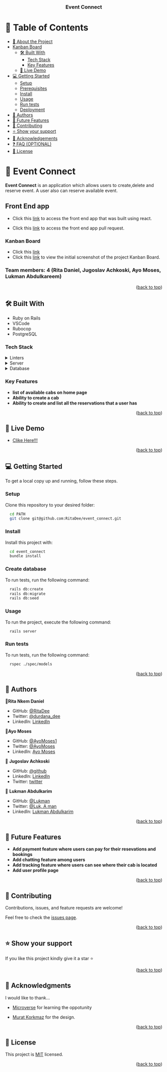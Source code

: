 <a name="readme-top"></a>

<div align="center" font-size="30px">
  <h3><b>Event Connect</b></h3>
</div>

# 📗 Table of Contents

- [📖 About the Project](#about-project)
- [Kanban Board](#kanban-board)
  - [🛠 Built With](#built-with)
    - [Tech Stack](#tech-stack)
    - [Key Features](#key-features)
  - [🚀 Live Demo](#live-demo)
- [💻 Getting Started](#getting-started)
  - [Setup](#setup)
  - [Prerequisites](#prerequisites)
  - [Install](#install)
  - [Usage](#usage)
  - [Run tests](#run-tests)
  - [Deployment](#triangular_flag_on_post-deployment)
- [👥 Authors](#authors)
- [🔭 Future Features](#future-features)
- [🤝 Contributing](#contributing)
- [⭐️ Show your support](#support)
- [🙏 Acknowledgements](#acknowledgements)
- [❓ FAQ (OPTIONAL)](#faq)
- [📝 License](#license)

# 📖 Event Connect

<a name="about-project"></a>

**Event Connect** is an application which allows users to create,delete and reserve event. A user also can reserve available event.

## Front End app <a name="front-end-repo"></a>

- Click this [link](https://github.com/RitaDee/event_connect_client) to access the front end app that was built using react.

- Click this [link](https://github.com/RitaDee/event_connect_client/pull/8) to access the front end app pull request.

### Kanban Board

- Click this [link](https://github.com/users/RitaDee/projects/12)
- Click this [link](<Screenshot (438).png>) to view the initial screenshot of the project Kanban Board.

### Team members: 4 (Rita Daniel, Jugoslav Achkoski, Ayo Moses, Lukman Abdulkareem)

<p align="right">(<a href="#readme-top">back to top</a>)</p>

## 🛠 Built With <a name="built-with"></a>

- Ruby on Rails
- VSCode
- Rubocop
- PostgreSQL

### Tech Stack <a name="tech-stack"></a>

<details>
  <summary>Linters</summary>
  <ul>
  <li>Rubocop</li>
  </ul>
</details>

<details>
  <summary>Server</summary>
  <ul>
  <li>Ruby</li>
  </ul>
</details>

<details>
<summary>Database</summary>
  <ul>
  <li>PostgreSQL</li>
  </ul>
</details>

### Key Features <a name="key-features"></a>

- **list of available cabs on home page**
- **Ability to create a cab**
- **Ability to create and list all the reservations that a user has**

<p align="right">(<a href="#readme-top">back to top</a>)</p>

## 🚀 Live Demo <a name="live-demo"></a>

- [Clike Here!!!](https://event-connect-capstone.web.app/)

<p align="right">(<a href="#readme-top">back to top</a>)</p>

<!-- GETTING STARTED -->

## 💻 Getting Started <a name="getting-started"></a>

To get a local copy up and running, follow these steps.

### Setup

Clone this repository to your desired folder:

```sh
  cd PATH
  git clone git@github.com:RitaDee/event_connect.git
```

### Install

Install this project with:

```sh
  cd event_connect
  bundle install
```

### Create database

To run tests, run the following command:

```sh
  rails db:create
  rails db:migrate
  rails db:seed
```

### Usage

To run the project, execute the following command:

```sh
  rails server
```

### Run tests

To run tests, run the following command:

```sh
  rspec ./spec/models
```

<p align="right">(<a href="#readme-top">back to top</a>)</p>

## 👥 Authors <a name="authors"></a>

👤**Rita Nkem Daniel**

- GitHub: [@RitaDee](https://github.com/RitaDee)
- Twitter: [@durdana_dee](https:https://twitter.com/durdana_dee)
- LinkedIn: [LinkedIn](https:https://www.linkedin.com/in/rita-daniel/)

👤**Ayo Moses**

- GitHub: [@AyoMoses1](https://github.com/AyoMoses1)
- Twitter: [@AyoMoses](https://twitter.com/Ayo_Moses1)
- LinkedIn: [Ayo Moses](https://www.linkedin.com/in/ayomoses/)

👤 **Jugoslav Achkoski**

- GitHub: [@github](https://github.com/jugosack)
- LinkedIn: [LinkedIn](https://www.linkedin.com/in/jugoslavachkoski/)
- Twitter: [twitter](https://twitter.com/Jugoslav_A)

👤 **Lukman Abdulkarim**

- GitHub: [@Lukman](https://github.com/lukman155)
- Twitter: [@Luk, A man](https://twitter.com/lukmanabdulka18)
- LinkedIn: [Lukman Abdulkarim](https://www.linkedin.com/in/lukmanbaba/)

<p align="right">(<a href="#readme-top">back to top</a>)</p>

## 🔭 Future Features <a name="future-features"></a>

- **Add payment feature where users can pay for their resevations and bookings**
- **Add chatting feature among users**
- **Add tracking feature where users can see where their cab is located**
- **Add user profile page**

<p align="right">(<a href="#readme-top">back to top</a>)</p>

## 🤝 Contributing <a name="contributing"></a>

Contributions, issues, and feature requests are welcome!

Feel free to check the [issues page](https://github.com/RitaDee/event_connect_client/issues).

<p align="right">(<a href="#readme-top">back to top</a>)</p>

## ⭐️ Show your support <a name="support"></a>

If you like this project kindly give it a star ⭐️

<p align="right">(<a href="#readme-top">back to top</a>)</p>

## 🙏 Acknowledgments <a name="acknowledgements"></a>

I would like to thank...

- [Microverse](https://www.microverse.org/) for learning the oppotunity

- [Murat Korkmaz](https://www.behance.net/gallery/26425031/Vespa-Responsive-Redesign) for the design.

<p align="right">(<a href="#readme-top">back to top</a>)</p>

## 📝 License <a name="license"></a>

This project is [MIT](./LICENSE) licensed.

<p align="right">(<a href="#readme-top">back to top</a>)</p>